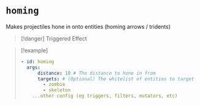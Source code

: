 # `homing`

Makes projectiles hone in onto entities (homing arrows / tridents)

> [!danger] Triggered Effect

> [!example]
> ```yaml
> - id: homing
>   args:
>       distance: 10 # The distance to hone in from
>       targets: # (Optional) The whitelist of entities to target
>         - zombie
>         - skeleton
>     ...other config (eg triggers, filters, mutators, etc)
> ```
